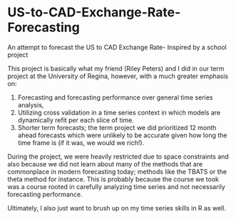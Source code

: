 # US-to-CAD-Exchange-Rate-Forecasting
An attempt to forecast the US to CAD Exchange Rate- Inspired by a school project

This project is basically what my friend (Riley Peters) and I did in our term project at the University of Regina, however, with a much greater emphasis on:

1) Forecasting and forecasting performance over general time series analysis,
2) Utilizing cross validation in a time series context in which models are dynamically refit per each slice of time.
3) Shorter term forecasts; the term project we did prioritized 12 month ahead forecasts which were unlikely to be accurate given how long the time frame is (if it was, we would we rich!).

During the project, we were heavily restricted due to space constraints and also because we did not learn about many of the methods that are commonplace in modern forecasting today; methods like the TBATS or the theta method for instance. This is probably because the course we took was a course rooted in carefully analyzing time series and not necessarily forecasting performance.

Ultimately, I also just want to brush up on my time series skills in R as well. 
